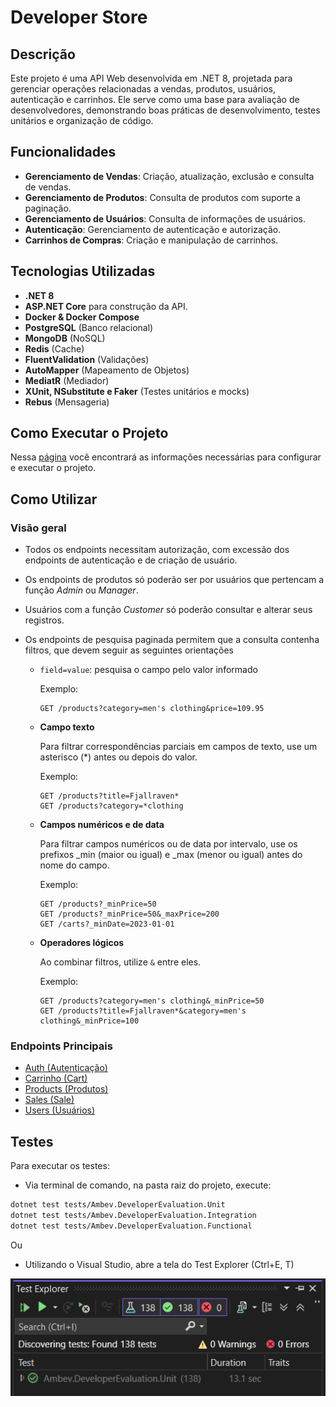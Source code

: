 # Developer Store

## Descrição

Este projeto é uma API Web desenvolvida em .NET 8, projetada para gerenciar operações relacionadas a vendas, produtos, usuários, autenticação e carrinhos. Ele serve como uma base para avaliação de desenvolvedores, demonstrando boas práticas de desenvolvimento, testes unitários e organização de código.

## Funcionalidades

- **Gerenciamento de Vendas**: Criação, atualização, exclusão e consulta de vendas.
- **Gerenciamento de Produtos**: Consulta de produtos com suporte a paginação.
- **Gerenciamento de Usuários**: Consulta de informações de usuários.
- **Autenticação**: Gerenciamento de autenticação e autorização.
- **Carrinhos de Compras**: Criação e manipulação de carrinhos.

## Tecnologias Utilizadas

- **.NET 8**
- **ASP.NET Core** para construção da API.
- **Docker & Docker Compose**
- **PostgreSQL** (Banco relacional)
- **MongoDB** (NoSQL)
- **Redis** (Cache)
- **FluentValidation** (Validações)
- **AutoMapper** (Mapeamento de Objetos)
- **MediatR** (Mediador)
- **XUnit, NSubstitute e Faker** (Testes unitários e mocks)
- **Rebus** (Mensageria)

## **Como Executar o Projeto**

Nessa [página](./doc/Getting-Started.md) você encontrará as informações necessárias para configurar e executar o projeto.

## Como Utilizar

### Visão geral

- Todos os endpoints necessitam autorização, com excessão dos endpoints de autenticação e de criação de usuário.

- Os endpoints de produtos só poderão ser por usuários que pertencam a função _Admin_ ou _Manager_.

- Usuários com a função _Customer_ só poderão consultar e alterar seus registros.

- Os endpoints de pesquisa paginada permitem que a consulta contenha filtros, que devem seguir as seguintes orientações

  - `field=value`: pesquisa o campo pelo valor informado

    Exemplo:

    ```
    GET /products?category=men's clothing&price=109.95
    ```

  - **Campo texto**

    Para filtrar correspondências parciais em campos de texto, use um asterisco (\*) antes ou depois do valor.

    Exemplo:

    ```
    GET /products?title=Fjallraven*
    GET /products?category=*clothing
    ```

  - **Campos numéricos e de data**

    Para filtrar campos numéricos ou de data por intervalo, use os prefixos \_min (maior ou igual) e \_max (menor ou igual) antes do nome do campo.

    Exemplo:

    ```
    GET /products?_minPrice=50
    GET /products?_minPrice=50&_maxPrice=200
    GET /carts?_minDate=2023-01-01
    ```

  - **Operadores lógicos**

    Ao combinar filtros, utilize `&` entre eles.

    Exemplo:

    ```
    GET /products?category=men's clothing&_minPrice=50
    GET /products?title=Fjallraven*&category=men's clothing&_minPrice=100
    ```

### Endpoints Principais

- [Auth (Autenticação)](./doc/Auth.md)
- [Carrinho (Cart)](./doc/Cart.md)
- [Products (Produtos)](./doc/Products.md)
- [Sales (Sale)](./doc/Sale.md)
- [Users (Usuários)](./doc/User.md)

## Testes

Para executar os testes:

- Via terminal de comando, na pasta raiz do projeto, execute:

```Bash
dotnet test tests/Ambev.DeveloperEvaluation.Unit
dotnet test tests/Ambev.DeveloperEvaluation.Integration
dotnet test tests/Ambev.DeveloperEvaluation.Functional
```

Ou

- Utilizando o Visual Studio, abre a tela do Test Explorer (Ctrl+E, T)

![VisualStudio Test Explorer](./doc/vs-test-explorer.png)
